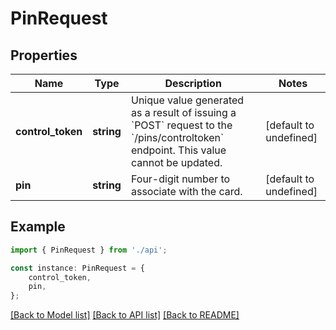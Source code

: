 # PinRequest


## Properties

Name | Type | Description | Notes
------------ | ------------- | ------------- | -------------
**control_token** | **string** | Unique value generated as a result of issuing a &#x60;POST&#x60; request to the &#x60;/pins/controltoken&#x60; endpoint. This value cannot be updated. | [default to undefined]
**pin** | **string** | Four-digit number to associate with the card. | [default to undefined]

## Example

```typescript
import { PinRequest } from './api';

const instance: PinRequest = {
    control_token,
    pin,
};
```

[[Back to Model list]](../README.md#documentation-for-models) [[Back to API list]](../README.md#documentation-for-api-endpoints) [[Back to README]](../README.md)
